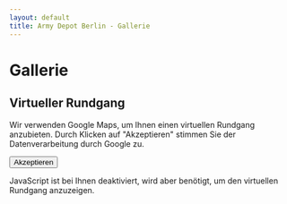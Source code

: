 ```yaml
---
layout: default
title: Army Depot Berlin - Gallerie
---
```

# Gallerie

## Virtueller Rundgang

<div id="google-maps-iframe" style="position: relative; padding-bottom: 75%; height: 0; overflow: hidden; display: none;">
    <iframe src="https://www.google.com/maps/embed?pb=!4v1748090185588!6m8!1m7!1sCAoSLEFGMVFpcE9Vd2xYS1gxaVJQZlUwZVBzVkxlcGdscEp6VXZ3UE85VVVjdHRl!2m2!1d52.51721429692529!2d13.30472173529484!3f0!4f0!5f0.5970117501821992" style="position: absolute; top: 0; left: 0; width: 100%; height: 100%; border:0;" allowfullscreen="" loading="lazy" referrerpolicy="no-referrer-when-downgrade"></iframe>
</div>

<div id="gdpr-notice" class="gdpr-rundgang">
    <p>Wir verwenden Google Maps, um Ihnen einen virtuellen Rundgang anzubieten. Durch Klicken auf "Akzeptieren" stimmen Sie der Datenverarbeitung durch Google zu.</p>
    <button onclick="acceptGDPR()">Akzeptieren</button>
    <noscript>
        <p>JavaScript ist bei Ihnen deaktiviert, wird aber benötigt, um den virtuellen Rundgang anzuzeigen.</p>
    </noscript>
</div>

<script>
function acceptGDPR() {
    document.getElementById('gdpr-notice').style.display = 'none';
    document.getElementById('google-maps-iframe').style.display = 'block';
}
</script>
